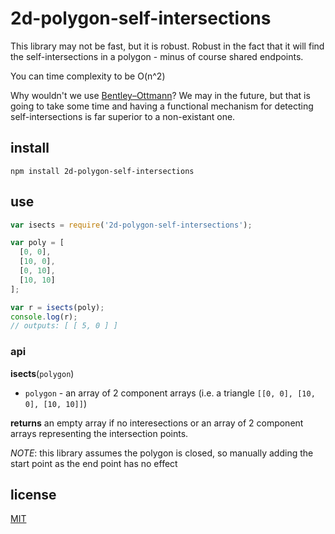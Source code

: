 # 2d-polygon-self-intersections

This library may not be fast, but it is robust. Robust in the fact that it will find the self-intersections in a polygon - minus of course shared endpoints.

You can time complexity to be O(n^2)

Why wouldn't we use [Bentley–Ottmann](http://en.wikipedia.org/wiki/Bentley%E2%80%93Ottmann_algorithm)?  We may in the future, but that is going to take some time and having a functional mechanism for detecting self-intersections is far superior to a non-existant one.

## install

`npm install 2d-polygon-self-intersections`

## use

```javascript
var isects = require('2d-polygon-self-intersections');

var poly = [
  [0, 0],
  [10, 0],
  [0, 10],
  [10, 10]
];

var r = isects(poly);
console.log(r);
// outputs: [ [ 5, 0 ] ]
```

### api

__isects__(`polygon`)

* `polygon` - an array of 2 component arrays (i.e. a triangle `[[0, 0], [10, 0], [10, 10]]`)

__returns__ an empty array if no interesections or an array of 2 component arrays representing the intersection points. 

_NOTE_: this library assumes the polygon is closed, so manually adding the start point as the end point has no effect

## license

[MIT](LICENSE.txt)
